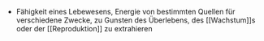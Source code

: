 - Fähigkeit eines Lebewesens, Energie von bestimmten Quellen für verschiedene Zwecke, zu Gunsten des Überlebens, des [[Wachstum]]s oder der [[Reproduktion]] zu extrahieren

